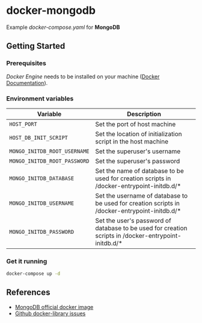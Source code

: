 # docker-mongodb

Example *docker-compose.yaml* for **MongoDB**

## Getting Started

### Prerequisites

*Docker Engine* needs to be installed on your machine ([Docker Documentation](https://docs.docker.com/)).

### Environment variables

| Variable                     | Description                                                                                          |
| ---------------------------- | ---------------------------------------------------------------------------------------------------- |
| `HOST_PORT`                  | Set the port of host machine                                                                         |
| `HOST_DB_INIT_SCRIPT`        | Set the location of initialization script in the host machine                                        |
| `MONGO_INITDB_ROOT_USERNAME` | Set the superuser's username                                                                         |
| `MONGO_INITDB_ROOT_PASSWORD` | Set the superuser's password                                                                         |
| `MONGO_INITDB_DATABASE`      | Set the name of database to be used for creation scripts in /docker-entrypoint-initdb.d/*            |
| `MONGO_INITDB_USERNAME`      | Set the username of database to be used for creation scripts in /docker-entrypoint-initdb.d/*        |
| `MONGO_INITDB_PASSWORD`      | Set the user's password of database to be used for creation scripts in /docker-entrypoint-initdb.d/* |

### Get it running

```bash
docker-compose up -d
```

## References

* [MongoDB official docker image](https://hub.docker.com/_/mongo)
* [Github docker-library issues](https://github.com/docker-library/mongo/issues)